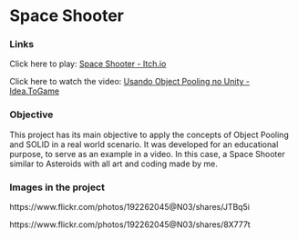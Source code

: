 # Space Shooter

<h3>Links</h3>
  <p>Click here to play: <a href="https://fhdduraes.itch.io/space-shooter-sample"> Space Shooter - Itch.io </a></p>
  <p>Click here to watch the video: <a href="https://www.youtube.com/watch?v=ayyRhRjxtnk"> Usando Object Pooling no Unity - Idea.ToGame </a></p>

<h3>Objective</h3>
  <p>This project has its main objective to apply the concepts of Object Pooling and SOLID in a real world scenario. It was developed for an educational purpose, to serve as an example in a video. In this case, a Space Shooter similar to Asteroids with all art and coding made by me.</p>

<h3>Images in the project</h3>
<p> https://www.flickr.com/photos/192262045@N03/shares/JTBq5i</p>
<p> https://www.flickr.com/photos/192262045@N03/shares/8X777t</p>
